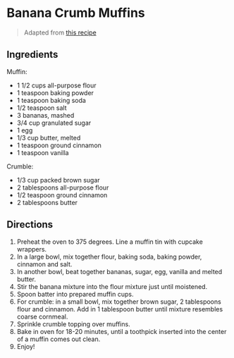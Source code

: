 # Banana Crumb Muffins

> Adapted from [this recipe](http://allrecipes.com/recipe/17652/banana-crumb-muffins/)

## Ingredients 

Muffin:
* 1 1/2 cups all-purpose flour
* 1 teaspoon baking powder
* 1 teaspoon baking soda
* 1/2 teaspoon salt
* 3 bananas, mashed
* 3/4 cup granulated sugar
* 1 egg
* 1/3 cup butter, melted
* 1 teaspoon ground cinnamon
* 1 teaspoon vanilla

Crumble:
* 1/3 cup packed brown sugar
* 2 tablespoons all-purpose flour
* 1/2 teaspoon ground cinnamon
* 2 tablespoons butter

## Directions

1. Preheat the oven to 375 degrees. Line a muffin tin with cupcake wrappers.
1. In a large bowl, mix together flour, baking soda, baking powder, cinnamon and salt.
1. In another bowl, beat together bananas, sugar, egg, vanilla and melted butter.
1. Stir the banana mixture into the flour mixture just until moistened.
1. Spoon batter into prepared muffin cups.
1. For crumble: in a small bowl, mix together brown sugar, 2 tablespoons flour and cinnamon. Add in 1 tablespoon butter until mixture resembles coarse cornmeal.
1. Sprinkle crumble topping over muffins.
1. Bake in oven for 18-20 minutes, until a toothpick inserted into the center of a muffin comes out clean.
1. Enjoy!

